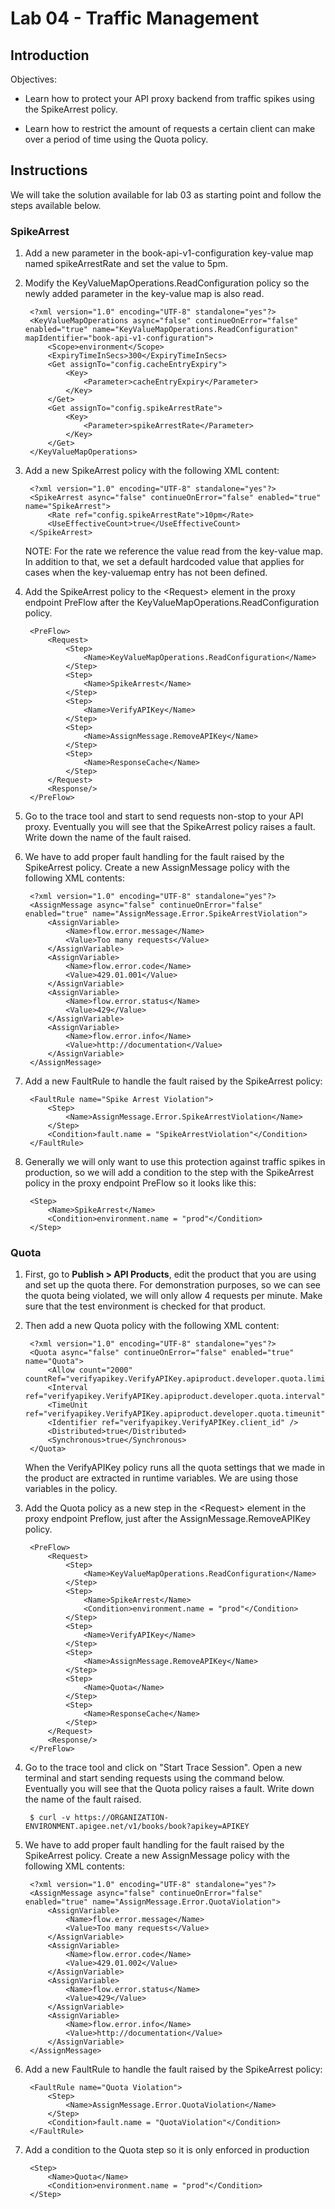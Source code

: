 # Lab 04 - Traffic Management

## Introduction

Objectives:

* Learn how to protect your API proxy backend from traffic spikes using the SpikeArrest policy.

* Learn how to restrict the amount of requests a certain client can make over a period of time using the Quota policy.

## Instructions

We will take the solution available for lab 03 as starting point and follow the steps available below.

### SpikeArrest

1. Add a new parameter in the book-api-v1-configuration key-value map named spikeArrestRate and set the value to 5pm.

2. Modify the KeyValueMapOperations.ReadConfiguration policy so the newly added parameter in the key-value map is also read.

        <?xml version="1.0" encoding="UTF-8" standalone="yes"?>
        <KeyValueMapOperations async="false" continueOnError="false" enabled="true" name="KeyValueMapOperations.ReadConfiguration" mapIdentifier="book-api-v1-configuration">
            <Scope>environment</Scope>
            <ExpiryTimeInSecs>300</ExpiryTimeInSecs>
            <Get assignTo="config.cacheEntryExpiry">
                <Key>
                    <Parameter>cacheEntryExpiry</Parameter>
                </Key>
            </Get>
            <Get assignTo="config.spikeArrestRate">
                <Key>
                    <Parameter>spikeArrestRate</Parameter>
                </Key>
            </Get>
        </KeyValueMapOperations>

1. Add a new SpikeArrest policy with the following XML content:

        <?xml version="1.0" encoding="UTF-8" standalone="yes"?>
        <SpikeArrest async="false" continueOnError="false" enabled="true" name="SpikeArrest">
            <Rate ref="config.spikeArrestRate">10pm</Rate>
            <UseEffectiveCount>true</UseEffectiveCount>
        </SpikeArrest>

    NOTE: For the rate we reference the value read from the key-value map. In addition to that, we set a default hardcoded value that applies for cases when the key-valuemap entry has not been defined.

2. Add the SpikeArrest policy to the &lt;Request&gt; element in the proxy endpoint PreFlow after the KeyValueMapOperations.ReadConfiguration policy.

        <PreFlow>
            <Request>
                <Step>
                    <Name>KeyValueMapOperations.ReadConfiguration</Name>
                </Step>
                <Step>
                    <Name>SpikeArrest</Name>
                </Step>
                <Step>
                    <Name>VerifyAPIKey</Name>
                </Step>
                <Step>
                    <Name>AssignMessage.RemoveAPIKey</Name>
                </Step>
                <Step>
                    <Name>ResponseCache</Name>
                </Step>
            </Request>
            <Response/>
        </PreFlow>

3. Go to the trace tool and start to send requests non-stop to your API proxy. Eventually you will see that the SpikeArrest policy raises a fault. Write down the name of the fault raised.

4. We have to add proper fault handling for the fault raised by the SpikeArrest policy. Create a new AssignMessage policy with the following XML contents:

        <?xml version="1.0" encoding="UTF-8" standalone="yes"?>
        <AssignMessage async="false" continueOnError="false" enabled="true" name="AssignMessage.Error.SpikeArrestViolation">
            <AssignVariable>
                <Name>flow.error.message</Name>
                <Value>Too many requests</Value>
            </AssignVariable>
            <AssignVariable>
                <Name>flow.error.code</Name>
                <Value>429.01.001</Value>
            </AssignVariable>
            <AssignVariable>
                <Name>flow.error.status</Name>
                <Value>429</Value>
            </AssignVariable>
            <AssignVariable>
                <Name>flow.error.info</Name>
                <Value>http://documentation</Value>
            </AssignVariable>
        </AssignMessage>

5. Add a new FaultRule to handle the fault raised by the SpikeArrest policy:

        <FaultRule name="Spike Arrest Violation">
            <Step>
                <Name>AssignMessage.Error.SpikeArrestViolation</Name>
            </Step>
            <Condition>fault.name = "SpikeArrestViolation"</Condition>
        </FaultRule>

6. Generally we will only want to use this protection against traffic spikes in production, so we will add a condition to the step with the SpikeArrest policy in the proxy endpoint PreFlow so it looks like this:

        <Step>
            <Name>SpikeArrest</Name>
            <Condition>environment.name = "prod"</Condition>
        </Step>

### Quota

1. First, go to **Publish > API Products**, edit the product that you are using and set up the quota there. For demonstration purposes, so we can see the quota being violated, we will only allow 4 requests per minute. Make sure that the test environment is checked for that product.

2. Then add a new Quota policy with the following XML content:

        <?xml version="1.0" encoding="UTF-8" standalone="yes"?>
        <Quota async="false" continueOnError="false" enabled="true" name="Quota">
            <Allow count="2000" countRef="verifyapikey.VerifyAPIKey.apiproduct.developer.quota.limit"/>
            <Interval ref="verifyapikey.VerifyAPIKey.apiproduct.developer.quota.interval">1</Interval>
            <TimeUnit ref="verifyapikey.VerifyAPIKey.apiproduct.developer.quota.timeunit">month</TimeUnit>
            <Identifier ref="verifyapikey.VerifyAPIKey.client_id" />
            <Distributed>true</Distributed>
            <Synchronous>true</Synchronous>
        </Quota>

    When the VerifyAPIKey policy runs all the quota settings that we made in the product are extracted in runtime variables. We are using those variables in the policy.

3. Add the Quota policy as a new step in the &lt;Request&gt; element in the proxy endpoint Preflow, just after the AssignMessage.RemoveAPIKey policy.

        <PreFlow>
            <Request>
                <Step>
                    <Name>KeyValueMapOperations.ReadConfiguration</Name>
                </Step>
                <Step>
                    <Name>SpikeArrest</Name>
                    <Condition>environment.name = "prod"</Condition>
                </Step>
                <Step>
                    <Name>VerifyAPIKey</Name>
                </Step>
                <Step>
                    <Name>AssignMessage.RemoveAPIKey</Name>
                </Step>
                <Step>
                    <Name>Quota</Name>
                </Step>
                <Step>
                    <Name>ResponseCache</Name>
                </Step>
            </Request>
            <Response/>
        </PreFlow>

4. Go to the trace tool and click on "Start Trace Session". Open a new terminal and start sending requests using the command below. Eventually you will see that the Quota policy raises a fault. Write down the name of the fault raised.

        $ curl -v https://ORGANIZATION-ENVIRONMENT.apigee.net/v1/books/book?apikey=APIKEY
    
5. We have to add proper fault handling for the fault raised by the SpikeArrest policy. Create a new AssignMessage policy with the following XML contents:

        <?xml version="1.0" encoding="UTF-8" standalone="yes"?>
        <AssignMessage async="false" continueOnError="false" enabled="true" name="AssignMessage.Error.QuotaViolation">
            <AssignVariable>
                <Name>flow.error.message</Name>
                <Value>Too many requests</Value>
            </AssignVariable>
            <AssignVariable>
                <Name>flow.error.code</Name>
                <Value>429.01.002</Value>
            </AssignVariable>
            <AssignVariable>
                <Name>flow.error.status</Name>
                <Value>429</Value>
            </AssignVariable>
            <AssignVariable>
                <Name>flow.error.info</Name>
                <Value>http://documentation</Value>
            </AssignVariable>
        </AssignMessage>

5. Add a new FaultRule to handle the fault raised by the SpikeArrest policy:

        <FaultRule name="Quota Violation">
            <Step>
                <Name>AssignMessage.Error.QuotaViolation</Name>
            </Step>
            <Condition>fault.name = "QuotaViolation"</Condition>
        </FaultRule>

6. Add a condition to the Quota step so it is only enforced in production

        <Step>
            <Name>Quota</Name>
            <Condition>environment.name = "prod"</Condition>
        </Step>

